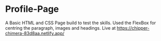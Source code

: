 # Profile-Page
A Basic HTML and CSS Page build to test the skills.
Used the FlexBox for centring the paragraph, images and headings.
Live at https://chipper-chimera-83d8aa.netlify.app/
